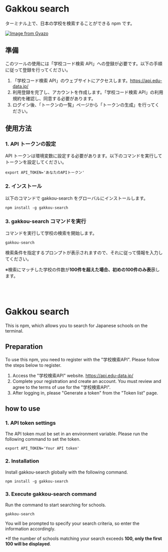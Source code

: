 # Gakkou search

ターミナル上で、日本の学校を検索することができる npm です。

[![Image from Gyazo](https://i.gyazo.com/1a9531424d3b0ec8e319edd9985895ee.gif)](https://gyazo.com/1a9531424d3b0ec8e319edd9985895ee)

## 準備

このツールの使用には「学校コード検索 API」への登録が必要です。以下の手順に従って登録を行ってください。

1. 「学校コード検索 API」のウェブサイトにアクセスします。https://api.edu-data.jp/
1. 利用登録を完了し、アカウントを作成します。「学校コード検索 API」の利用規約を確認し、同意する必要があります。
1. ログイン後、「トークンの一覧」ページから「トークンの生成」を行ってください。

## 使用方法

### 1. API トークンの設定

API トークンは環境変数に設定する必要があります。以下のコマンドを実行してトークンを設定してください。

```
export API_TOKEN='あなたのAPIトークン'
```

### 2. インストール

以下のコマンドで gakkou-search をグローバルにインストールします。

```
npm install -g gakkou-search
```

### 3. gakkou-search コマンドを実行

コマンドを実行して学校の検索を開始します。

```
gakkou-search
```

検索条件を指定するプロンプトが表示されますので、それに従って情報を入力してください。

※検索にマッチした学校の件数が**100件を超えた場合、初めの100件のみ表示**します。

<br>
<br>

# Gakkou search

This is npm, which allows you to search for Japanese schools on the terminal.

## Preparation

To use this npm, you need to register with the "学校検索API". Please follow the steps below to register.

1. Access the "学校検索API" website. https://api.edu-data.jp/
1. Complete your registration and create an account. You must review and agree to the terms of use for the "学校検索API".
1. After logging in, please "Generate a token" from the "Token list" page.

## how to use

### 1. API token settings

The API token must be set in an environment variable. Please run the following command to set the token.

````
export API_TOKEN='Your API token'
````
### 2. Installation

Install gakkou-search globally with the following command.

````
npm install -g gakkou-search
````

### 3. Execute gakkou-search command

Run the command to start searching for schools.

````
gakkou-search
````

You will be prompted to specify your search criteria, so enter the information accordingly.

*If the number of schools matching your search exceeds **100, only the first 100 will be displayed**.
